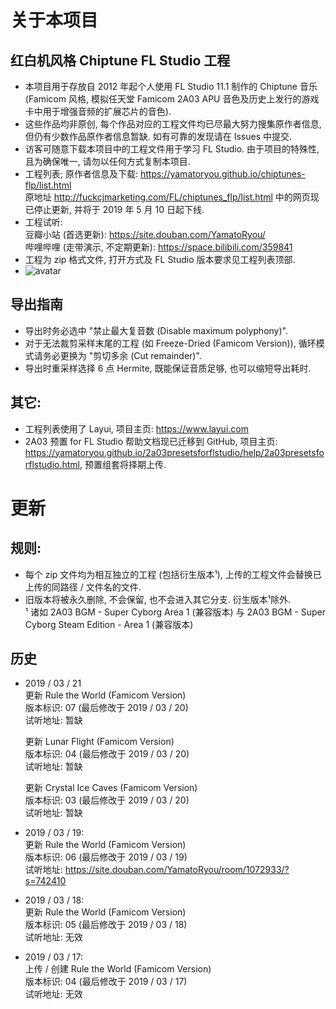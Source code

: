 # 关于本项目
## 红白机风格 Chiptune FL Studio 工程  
* 本项目用于存放自 2012 年起个人使用 FL Studio 11.1 制作的 Chiptune 音乐 (Famicom 风格, 模拟任天堂 Famicom 2A03 APU 音色及历史上发行的游戏卡中用于增强音频的扩展芯片的音色).  
* 这些作品均非原创, 每个作品对应的工程文件均已尽最大努力搜集原作者信息, 但仍有少数作品原作者信息暂缺. 如有可靠的发现请在 Issues 中提交.  
* 访客可随意下载本项目中的工程文件用于学习 FL Studio. 由于项目的特殊性, 且为确保唯一, 请勿以任何方式复制本项目.  
* 工程列表; 原作者信息及下载: https://yamatoryou.github.io/chiptunes-flp/list.html  
原地址 http://fuckcjmarketing.com/FL/chiptunes_flp/list.html 中的网页现已停止更新, 并将于 2019 年 5 月 10 日起下线.  
* 工程试听:  
豆瓣小站 (首选更新): https://site.douban.com/YamatoRyou/  
哔哩哔哩 (走带演示, 不定期更新): https://space.bilibili.com/359841  
* 工程为 zip 格式文件, 打开方式及 FL Studio 版本要求见工程列表顶部.  
* ![avatar](https://licensebuttons.net/l/by-nc-nd/4.0/88x31.png)  

## 导出指南  
* 导出时务必选中 "禁止最大复音数 (Disable maximum polyphony)".  
* 对于无法裁剪采样末尾的工程 (如 Freeze-Dried (Famicom Version)), 循环模式请务必更换为 "剪切多余 (Cut remainder)".  
* 导出时重采样选择 6 点 Hermite, 既能保证音质足够, 也可以缩短导出耗时.  

## 其它:  
* 工程列表使用了 Layui, 项目主页: https://www.layui.com  
* 2A03 预置 for FL Studio 帮助文档现已迁移到 GitHub, 项目主页: https://yamatoryou.github.io/2a03presetsforflstudio/help/2a03presetsforflstudio.html, 预置组套将择期上传.  

# 更新  
## 规则:  
* 每个 zip 文件均为相互独立的工程 (包括衍生版本¹), 上传的工程文件会替换已上传的同路径 / 文件名的文件.  
* 旧版本将被永久删除, 不会保留, 也不会进入其它分支. 衍生版本¹除外.  
¹ 诸如 2A03 BGM - Super Cyborg Area 1 (兼容版本) 与 2A03 BGM - Super Cyborg Steam Edition - Area 1 (兼容版本)

## 历史  
* 2019 / 03 / 21  
更新 Rule the World (Famicom Version)  
版本标识: 07 (最后修改于 2019 / 03 / 20)  
试听地址: 暂缺  

  更新 Lunar Flight (Famicom Version)  
  版本标识: 04 (最后修改于 2019 / 03 / 20)  
  试听地址: 暂缺  

  更新 Crystal Ice Caves (Famicom Version)  
  版本标识: 03 (最后修改于 2019 / 03 / 20)  
  试听地址: 暂缺  

* 2019 / 03 / 19:  
更新 Rule the World (Famicom Version)  
版本标识: 06 (最后修改于 2019 / 03 / 19)  
试听地址: https://site.douban.com/YamatoRyou/room/1072933/?s=742410  

* 2019 / 03 / 18:  
更新 Rule the World (Famicom Version)  
版本标识: 05 (最后修改于 2019 / 03 / 18)  
试听地址: 无效  

* 2019 / 03 / 17:  
上传 / 创建 Rule the World (Famicom Version)  
版本标识: 04 (最后修改于 2019 / 03 / 17)  
试听地址: 无效  

